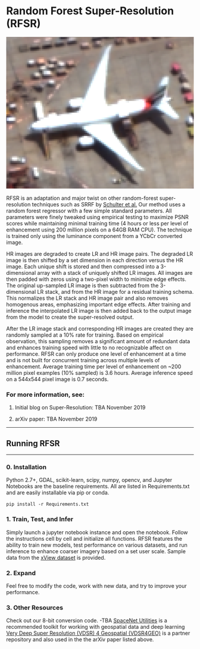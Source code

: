 # Random Forest Super-Resolution (RFSR)
![Alt text](/Examples/RFSR/Plane/60cm_Native.png?raw=true "Figure 1")

RFSR is an adaptation and major twist on other random-forest super-resolution techniques such as SRRF by [Schulter et al.](https://www.cv-foundation.org/openaccess/content_cvpr_2015/papers/Schulter_Fast_and_Accurate_2015_CVPR_paper.pdf)  Our method uses a random forest regressor with a few simple standard parameters.  All parameters were finely tweaked using empirical testing to maximize PSNR scores while maintaining minimal training time (4 hours or less per level of enhancement using 200 million pixels on a 64GB RAM CPU).  The technique is trained only using the luminance component from a YCbCr converted image.

HR images are degraded to create LR and HR image pairs. The degraded LR image is then shifted by a set dimension in each direction versus the HR image. Each unique shift is stored and then compressed into a 3-dimensional array with a stack of uniquely shifted LR images.  All images are then padded with zeros using a two-pixel width to minimize edge effects.  The original up-sampled LR image is then subtracted from the 3-dimensional LR stack, and from the HR image for a residual training schema.  This normalizes the LR stack and HR image pair and also removes homogenous areas, emphasizing important edge effects.  After training and inference the interpolated LR image is then added back to the output image from the model to create the super-resolved output.  

After the LR image stack and corresponding HR images are created they are randomly sampled at a 10% rate for training.  Based on empirical observation, this sampling removes a significant amount of redundant data and enhances training speed with little to no recognizable affect on performance.  RFSR can only produce one level of enhancement at a time and is not built for concurrent training across multiple levels of enhancement. Average training time per level of enhancement on ~200 million pixel examples (10% sampled) is 3.6 hours.  Average inference speed on a 544x544 pixel image is 0.7 seconds. 


### For more information, see:
1. Initial blog on Super-Resolution: TBA November 2019

2. arXiv paper: TBA November 2019


____
## Running RFSR

____

### 0. Installation
Python 2.7+, GDAL, scikit-learn, scipy, numpy, opencv, and Jupyter Notebooks are the baseline requirements. All are listed in Requirements.txt and are easily installable via pip or conda.


    pip install -r Requirements.txt
    
### 1. Train, Test, and Infer
Simply launch a jupyter notebook instance and open the notebook.  Follow the instructions cell by cell and initialize all functions.  RFSR features the ability to train new models, test performance on various datasets, and run inference to enhance coarser imagery based on a set user scale. Sample data from the [xView dataset](https://arxiv.org/abs/1802.07856) is provided.

### 2. Expand
Feel free to modify the code, work with new data, and try to improve your performance.

### 3. Other Resources

Check out our 8-bit conversion code. -TBA
[SpaceNet Utilities](https://github.com/SpaceNetChallenge/utilities) is a recommended toolkit for working with geospatial data and deep learning
[Very Deep Super Resolution (VDSR) 4 Geospatial (VDSR4GEO)](github.com/jshermeyer/VDSR4Geo) is a partner repository and also used in the the arXiv paper listed above.
